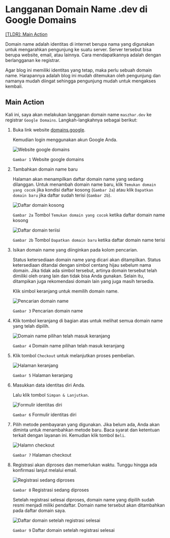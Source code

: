 # Langganan Domain Name .dev di Google Domains

[\[TLDR\]: Main Action](#main-action)

Domain name adalah identitas di internet berupa nama yang digunakan untuk mengarahkan pengunjung ke suatu server. Server tersebut bisa berupa website, email, atau lainnya. Cara mendapatkannya adalah dengan berlangganan ke registrar.

Agar blog ini memiliki identitas yang tetap, maka perlu sebuah domain name. Harapannya adalah blog ini mudah ditemukan oleh pengunjung dan namanya mudah diingat sehingga pengunjung mudah untuk mengakses kembali.

## Main Action

Kali ini, saya akan melakukan langganan domain name `maszhar.dev` ke registrar `Google Domains`. Langkah-langkahnya sebagai berikut:

1. Buka link website [domains.google](https://domains.google).

   Kemudian login menggunakan akun Google Anda.

   ![Website google domains](assets/0002/website-google-domain.webp)

   `Gambar 1` Website google domains

2. Tambahkan domain name baru

   Halaman akan menampilkan daftar domain name yang sedang dilanggan. Untuk menambah domain name baru, klik `Temukan domain yang cocok` jika kondisi daftar kosong (`Gambar 2a`) atau klik `Dapatkan domain baru` jika daftar sudah terisi (`Gambar 2b`).

   ![Daftar domain kosong](assets/0002/list-domain-kosong.webp)

   `Gambar 2a` Tombol `Temukan domain yang cocok` ketika daftar domain name kosong

   ![Daftar domain teriisi](assets/0002/list-domain-terisi.webp)

   `Gambar 2b` Tombol `Dapatkan domain baru` ketika daftar domain name terisi

3. Isikan domain name yang diinginkan pada kolom pencarian.

   Status ketersediaan domain name yang dicari akan ditampilkan. Status ketersediaan ditandai dengan simbol centang hijau sebelum nama domain. Jika tidak ada simbol tersebut, artinya domain tersebut telah dimiliki oleh orang lain dan  tidak bisa Anda gunakan. Selain itu, ditampikan juga rekomendasi domain lain yang juga masih tersedia.

   Klik simbol keranjang untuk memilih domain name.

   ![Pencarian domain name](assets/0002/pencarian-domain.webp)

   `Gambar 3` Pencarian domain name

4. Klik tombol keranjang di bagian atas untuk melihat semua domain name yang telah dipilih.

   ![Domain name pilihan telah masuk keranjang](assets/0002/domain-pilihan-telah-masuk-keranjang.webp)

   `Gambar 4` Domain name pilihan telah masuk keranjang

5. Klik tombol `Checkout` untuk melanjutkan proses pembelian.

   ![Halaman keranjang](assets/0002/keranjang.webp)

   `Gambar 5` Halaman keranjang

6. Masukkan data identitas diri Anda.

   Lalu klik tombol `Simpan & Lanjutkan`.

   ![Formulir identitas diri](assets/0002/formulir-identitas-diri.webp)

   `Gambar 6` Formulir identitas diri

7. Pilih metode pembayaran yang digunakan. Jika belum ada, Anda akan diminta untuk menambahkan metode baru. Baca syarat dan ketentuan terkait dengan layanan ini. Kemudian klik tombol `Beli`.

   ![Halamn checkout](assets/0002/checkout.webp)

   `Gambar 7` Halaman checkout

8. Registrasi akan diproses dan memerlukan waktu. Tunggu hingga ada konfirmasi lanjut melalui email.

   ![Registrasi sedang diproses](assets/0002/registrasi-sedang-diproses.webp)

   `Gambar 8` Registrasi sedang diproses

   Setelah registrasi selesai diproses, domain name yang dipilih sudah resmi menjadi miliki pendaftar. Domain name tersebut akan ditambahkan pada daftar domain saya.

   ![Daftar domain setelah registrasi selesai](0002/../assets/0002/registrasi-domain-selesai.webp)

   `Gambar 9` Daftar domain setelah registrasi selesai
